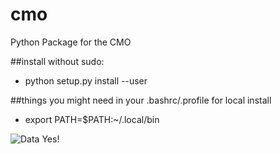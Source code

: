 # cmo
Python Package for the CMO

##install without sudo:
+ python setup.py install --user

##things you might need in your .bashrc/.profile for local install
+ export PATH=$PATH:~/.local/bin



![Data Yes!](http://33.media.tumblr.com/560c6bd597ab217cec337b24e66ddf5e/tumblr_nsjtulCu5G1s391qwo1_400.gif)
